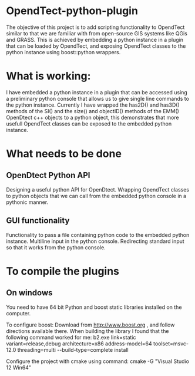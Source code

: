 # OpendTect-python-plugin
The objective of this project is to add scripting functionality to OpendTect similar to that we are familiar with from open-source GIS systems like QGis and GRASS.
This is achieved by embedding a python instance in a plugin that can be loaded by OpendTect, and exposing OpendTect classes to the python instance using boost::python wrappers.

# What is working:
I have embedded a python instance in a plugin that can be accessed using a preliminary python console that allows us to give single line commands to the python instance.
Currently I have wrapped the has2D() and has3D() methods of the SI() and the size() and objectID() methods of the EMM() OpenDtect c++ objects to a python object, this demonstrates that more usefull OpendTect classes can be exposed to the embedded python instance.

# What needs to be done
## OpenDtect Python API
Designing a useful python API for OpenDtect.
Wrapping OpendTect classes to python objects that we can call from the embedded python console in a pythonic manner.

## GUI functionality
Functionality to pass a file containing python code to the embedded python instance.
Multiline input in the python console.
Redirecting standard input so that it works from the python console.

# To compile the plugins
## On windows
You need to have 64 bit Python and boost static libraries installed on the computer.

To configure boost:
Download from http://www.boost.org , and follow directions available there.
When building the library I found that the following command worked for me:
b2.exe link=static variant=release,debug architecture=x86 address-model=64 toolset=msvc-12.0 threading=multi --build-type=complete install

Configure the project with cmake using command: cmake -G "Visual Studio 12 Win64" <root dir>
